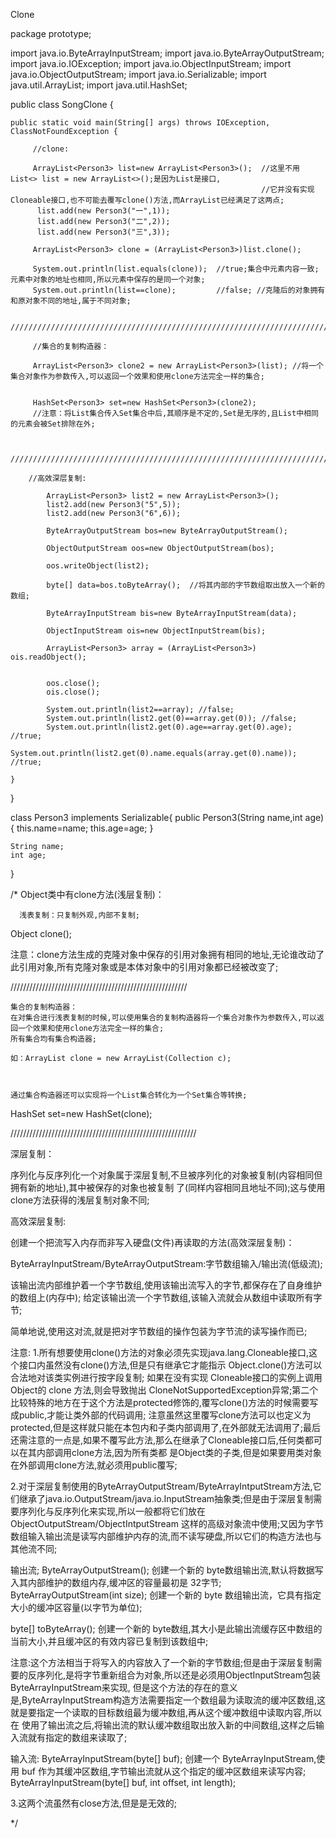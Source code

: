 Clone

package prototype;

import java.io.ByteArrayInputStream;
import java.io.ByteArrayOutputStream;
import java.io.IOException;
import java.io.ObjectInputStream;
import java.io.ObjectOutputStream;
import java.io.Serializable;
import java.util.ArrayList;
import java.util.HashSet;

public class SongClone {

	public static void main(String[] args) throws IOException, ClassNotFoundException {
		
		 //clone:
		
		 ArrayList<Person3> list=new ArrayList<Person3>();  //这里不用List<> list = new ArrayList<>();是因为List是接口,
		                                                    //它并没有实现Cloneable接口,也不可能去覆写clone()方法,而ArrayList已经满足了这两点;
		  list.add(new Person3("一",1));
		  list.add(new Person3("二",2));
		  list.add(new Person3("三",3));
		
		 ArrayList<Person3> clone = (ArrayList<Person3>)list.clone();
		 
		 System.out.println(list.equals(clone));  //true;集合中元素内容一致;元素中对象的地址也相同,所以元素中保存的是同一个对象;
		 System.out.println(list==clone);         //false; //克隆后的对象拥有和原对象不同的地址,属于不同对象;
		 
		 /////////////////////////////////////////////////////////////////////////////////////////
		 
		 //集合的复制构造器：
		 
		 ArrayList<Person3> clone2 = new ArrayList<Person3>(list); //将一个集合对象作为参数传入,可以返回一个效果和使用clone方法完全一样的集合;
		 
		 
		 HashSet<Person3> set=new HashSet<Person3>(clone2); 
		 //注意：将List集合传入Set集合中后,其顺序是不定的,Set是无序的,且List中相同的元素会被Set排除在外;
		 
		 
		 /////////////////////////////////////////////////////////////////////////////////////////
		 
		//高效深层复制:
			
			ArrayList<Person3> list2 = new ArrayList<Person3>();
			list2.add(new Person3("5",5));
			list2.add(new Person3("6",6));
			
			ByteArrayOutputStream bos=new ByteArrayOutputStream();
			
			ObjectOutputStream oos=new ObjectOutputStream(bos);
			
			oos.writeObject(list2);
			
			byte[] data=bos.toByteArray();  //将其内部的字节数组取出放入一个新的数组;
			
			ByteArrayInputStream bis=new ByteArrayInputStream(data);
			
			ObjectInputStream ois=new ObjectInputStream(bis);
			
			ArrayList<Person3> array = (ArrayList<Person3>) ois.readObject();
			
		
			oos.close();
			ois.close();
			
			System.out.println(list2==array); //false;
			System.out.println(list2.get(0)==array.get(0)); //false;
			System.out.println(list2.get(0).age==array.get(0).age); //true;
			System.out.println(list2.get(0).name.equals(array.get(0).name)); //true;
			
	}

}


class Person3 implements Serializable{
	public Person3(String name,int age){
		this.name=name;
		this.age=age;
	}
	
	String name;
	int age;
}


/*
  Object类中有clone方法(浅层复制)：
  
      浅表复制：只复制外观,内部不复制;
      
   Object clone();
  
  
   注意：clone方法生成的克隆对象中保存的引用对象拥有相同的地址,无论谁改动了此引用对象,所有克隆对象或是本体对象中的引用对象都已经被改变了;
   
   
  ////////////////////////////////////////////////////////
   
  
    集合的复制构造器：
    在对集合进行浅表复制的时候,可以使用集合的复制构造器将一个集合对象作为参数传入,可以返回一个效果和使用clone方法完全一样的集合;
    所有集合均有集合构造器;
  
    如：ArrayList clone = new ArrayList(Collection c);
    
    
  
    通过集合构造器还可以实现将一个List集合转化为一个Set集合等转换;
  
  HashSet<Person> set=new HashSet<Person>(clone);
  
  
  ///////////////////////////////////////////////////////////
    
  
   深层复制： 
  
   序列化与反序列化一个对象属于深层复制,不旦被序列化的对象被复制(内容相同但拥有新的地址),其中被保存的对象也被复制
   了(同样内容相同且地址不同);这与使用clone方法获得的浅层复制对象不同;
  
  
   高效深层复制:
   
   创建一个把流写入内存而非写入硬盘(文件)再读取的方法(高效深层复制)：

  ByteArrayInputStream/ByteArrayOutputStream:字节数组输入/输出流(低级流);

   该输出流内部维护着一个字节数组,使用该输出流写入的字节,都保存在了自身维护的数组上(内存中);
   给定该输出流一个字节数组,该输入流就会从数组中读取所有字节;

   简单地说,使用这对流,就是把对字节数组的操作包装为字节流的读写操作而已;



 注意:
 1.所有想要使用clone()方法的对象必须先实现java.lang.Cloneable接口,这个接口内虽然没有clone()方法,但是只有继承它才能指示 Object.clone()方法可以合法地对该类实例进行按字段复制; 
  如果在没有实现 Cloneable接口的实例上调用 Object的 clone 方法,则会导致抛出 CloneNotSupportedException异常;第二个比较特殊的地方在于这个方法是protected修饰的,覆写clone()方法的时候需要写成public,才能让类外部的代码调用;
  注意虽然这里覆写clone方法可以也定义为protected,但是这样就只能在本包内和子类内部调用了,在外部就无法调用了;最后还需注意的一点是,如果不覆写此方法,那么在继承了Cloneable接口后,任何类都可以在其内部调用clone方法,因为所有类都
  是Object类的子类,但是如果要用类对象在外部调用clone方法,就必须用public覆写;

 2.对于深层复制使用的ByteArrayOutputStream/ByteArrayIntputStream方法,它们继承了java.io.OutputStream/java.io.InputStream抽象类;但是由于深层复制需要序列化与反序列化来实现,所以一般都将它们放在ObjectOutputStream/ObjectIntputStream
  这样的高级对象流中使用;又因为字节数组输入输出流是读写内部维护内存的流,而不读写硬盘,所以它们的构造方法也与其他流不同;
 
  输出流;
 ByteArrayOutputStream();
          创建一个新的 byte数组输出流,默认将数据写入其内部维护的数组内存,缓冲区的容量最初是 32字节;
 ByteArrayOutputStream(int size);
          创建一个新的 byte 数组输出流，它具有指定大小的缓冲区容量(以字节为单位);

 byte[] toByteArray(); 创建一个新的 byte数组,其大小是此输出流缓存区中数组的当前大小,并且缓冲区的有效内容已复制到该数组中;
  
  注意:这个方法相当于将写入的内容放入了一个新的字节数组;但是由于深层复制需要的反序列化,是将字节重新组合为对象,所以还是必须用ObjectInputStream包装ByteArrayInputStream来实现,
  但是这个方法的存在的意义是,ByteArrayInputStream构造方法需要指定一个数组最为读取流的缓冲区数组,这就是要指定一个读取的目标数组最为缓冲数组,再从这个缓冲数组中读取内容,所以在
  使用了输出流之后,将输出流的默认缓冲数组取出放入新的中间数组,这样之后输入流就有指定的数组来读取了;
          
   输入流:
 ByteArrayInputStream(byte[] buf);
          创建一个 ByteArrayInputStream,使用 buf 作为其缓冲区数组,字节输出流就从这个指定的缓冲区数组来读写内容;
 ByteArrayInputStream(byte[] buf, int offset, int length);

 3.这两个流虽然有close方法,但是是无效的;
 
 
 
*/



